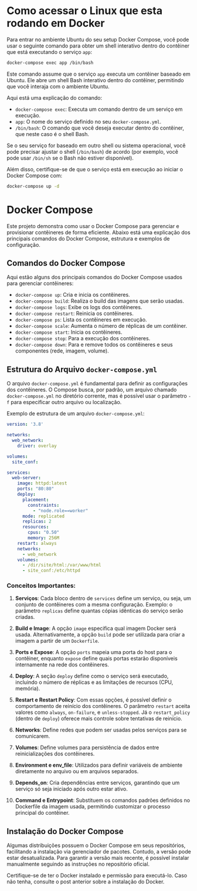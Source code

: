 # Como acessar o Linux que esta rodando em Docker

Para entrar no ambiente Ubuntu do seu setup Docker Compose, você pode usar o seguinte comando para obter um shell interativo dentro do contêiner que está executando o serviço `app`:

```bash
docker-compose exec app /bin/bash
```

Este comando assume que o serviço `app` executa um contêiner baseado em Ubuntu. Ele abre um shell Bash interativo dentro do contêiner, permitindo que você interaja com o ambiente Ubuntu.

Aqui está uma explicação do comando:
- `docker-compose exec`: Executa um comando dentro de um serviço em execução.
- `app`: O nome do serviço definido no seu `docker-compose.yml`.
- `/bin/bash`: O comando que você deseja executar dentro do contêiner, que neste caso é o shell Bash.

Se o seu serviço for baseado em outro shell ou sistema operacional, você pode precisar ajustar o shell (`/bin/bash`) de acordo (por exemplo, você pode usar `/bin/sh` se o Bash não estiver disponível).

Além disso, certifique-se de que o serviço está em execução ao iniciar o Docker Compose com:

```bash
docker-compose up -d
```

# Docker Compose

Este projeto demonstra como usar o Docker Compose para gerenciar e provisionar contêineres de forma eficiente. Abaixo está uma explicação dos principais comandos do Docker Compose, estrutura e exemplos de configuração.

## Comandos do Docker Compose
Aqui estão alguns dos principais comandos do Docker Compose usados para gerenciar contêineres:

- `docker-compose up`: Cria e inicia os contêineres.
- `docker-compose build`: Realiza o build das imagens que serão usadas.
- `docker-compose logs`: Exibe os logs dos contêineres.
- `docker-compose restart`: Reinicia os contêineres.
- `docker-compose ps`: Lista os contêineres em execução.
- `docker-compose scale`: Aumenta o número de réplicas de um contêiner.
- `docker-compose start`: Inicia os contêineres.
- `docker-compose stop`: Para a execução dos contêineres.
- `docker-compose down`: Para e remove todos os contêineres e seus componentes (rede, imagem, volume).

## Estrutura do Arquivo `docker-compose.yml`
O arquivo `docker-compose.yml` é fundamental para definir as configurações dos contêineres. O Compose busca, por padrão, um arquivo chamado `docker-compose.yml` no diretório corrente, mas é possível usar o parâmetro `-f` para especificar outro arquivo ou localização.

Exemplo de estrutura de um arquivo `docker-compose.yml`:

```yaml
version: '3.8'

networks:
  web_network:
    driver: overlay

volumes:
  site_conf:

services:
  web-server:
    image: httpd:latest
    ports: "80:80"
    deploy:
      placement:
        constraints:
          - "node.role==worker"
      mode: replicated
      replicas: 2
      resources:
        cpus: "0.50"
        memory: 256M
    restart: always
    networks:
      - web_network
    volumes:
      - /dir/site/html:/var/www/html
      - site_conf:/etc/httpd
```

### Conceitos Importantes:

1. **Serviços**: Cada bloco dentro de `services` define um serviço, ou seja, um conjunto de contêineres com a mesma configuração. Exemplo: o parâmetro `replicas` define quantas cópias idênticas do serviço serão criadas.

2. **Build e Image**: A opção `image` especifica qual imagem Docker será usada. Alternativamente, a opção `build` pode ser utilizada para criar a imagem a partir de um `Dockerfile`.

3. **Ports e Expose**: A opção `ports` mapeia uma porta do host para o contêiner, enquanto `expose` define quais portas estarão disponíveis internamente na rede dos contêineres.

4. **Deploy**: A seção `deploy` define como o serviço será executado, incluindo o número de réplicas e as limitações de recursos (CPU, memória).

5. **Restart e Restart Policy**: Com essas opções, é possível definir o comportamento de reinício dos contêineres. O parâmetro `restart` aceita valores como `always`, `on-failure`, e `unless-stopped`. Já o `restart_policy` (dentro de `deploy`) oferece mais controle sobre tentativas de reinício.

6. **Networks**: Define redes que podem ser usadas pelos serviços para se comunicarem.

7. **Volumes**: Define volumes para persistência de dados entre reinicializações dos contêineres.

8. **Environment e env_file**: Utilizados para definir variáveis de ambiente diretamente no arquivo ou em arquivos separados.

9. **Depends_on**: Cria dependências entre serviços, garantindo que um serviço só seja iniciado após outro estar ativo.

10. **Command e Entrypoint**: Substituem os comandos padrões definidos no Dockerfile da imagem usada, permitindo customizar o processo principal do contêiner.

## Instalação do Docker Compose
Algumas distribuições possuem o Docker Compose em seus repositórios, facilitando a instalação via gerenciador de pacotes. Contudo, a versão pode estar desatualizada. Para garantir a versão mais recente, é possível instalar manualmente seguindo as instruções no repositório oficial.

Certifique-se de ter o Docker instalado e permissão para executá-lo. Caso não tenha, consulte o post anterior sobre a instalação do Docker.